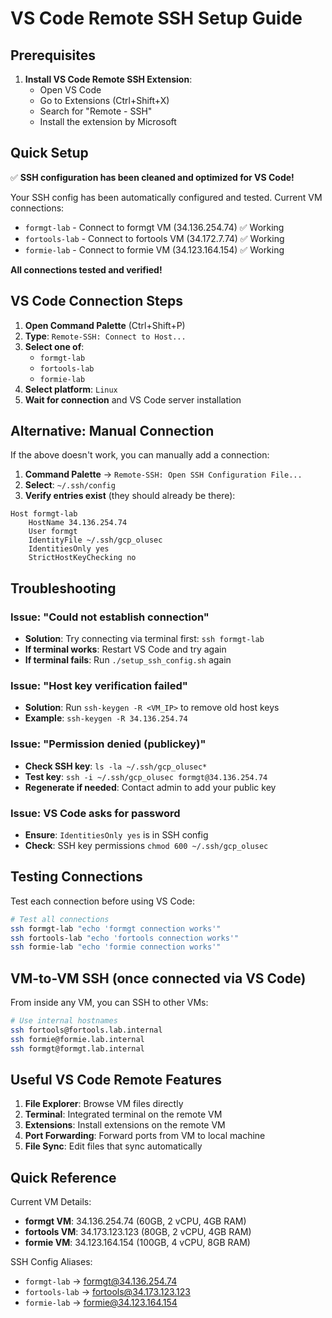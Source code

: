 # VS Code Remote SSH Setup Guide

## Prerequisites

1. **Install VS Code Remote SSH Extension**:
   - Open VS Code
   - Go to Extensions (Ctrl+Shift+X)
   - Search for "Remote - SSH"
   - Install the extension by Microsoft

## Quick Setup

✅ **SSH configuration has been cleaned and optimized for VS Code!**

Your SSH config has been automatically configured and tested. Current VM connections:

- `formgt-lab` - Connect to formgt VM (34.136.254.74) ✅ Working
- `fortools-lab` - Connect to fortools VM (34.172.7.74) ✅ Working  
- `formie-lab` - Connect to formie VM (34.123.164.154) ✅ Working

**All connections tested and verified!**

## VS Code Connection Steps

1. **Open Command Palette** (Ctrl+Shift+P)
2. **Type**: `Remote-SSH: Connect to Host...`
3. **Select one of**:
   - `formgt-lab`
   - `fortools-lab`
   - `formie-lab`
4. **Select platform**: `Linux`
5. **Wait for connection** and VS Code server installation

## Alternative: Manual Connection

If the above doesn't work, you can manually add a connection:

1. **Command Palette** → `Remote-SSH: Open SSH Configuration File...`
2. **Select**: `~/.ssh/config`
3. **Verify entries exist** (they should already be there):

```ssh-config
Host formgt-lab
    HostName 34.136.254.74
    User formgt
    IdentityFile ~/.ssh/gcp_olusec
    IdentitiesOnly yes
    StrictHostKeyChecking no
```

## Troubleshooting

### Issue: "Could not establish connection"
- **Solution**: Try connecting via terminal first: `ssh formgt-lab`
- **If terminal works**: Restart VS Code and try again
- **If terminal fails**: Run `./setup_ssh_config.sh` again

### Issue: "Host key verification failed"
- **Solution**: Run `ssh-keygen -R <VM_IP>` to remove old host keys
- **Example**: `ssh-keygen -R 34.136.254.74`

### Issue: "Permission denied (publickey)"
- **Check SSH key**: `ls -la ~/.ssh/gcp_olusec*`
- **Test key**: `ssh -i ~/.ssh/gcp_olusec formgt@34.136.254.74`
- **Regenerate if needed**: Contact admin to add your public key

### Issue: VS Code asks for password
- **Ensure**: `IdentitiesOnly yes` is in SSH config
- **Check**: SSH key permissions `chmod 600 ~/.ssh/gcp_olusec`

## Testing Connections

Test each connection before using VS Code:

```bash
# Test all connections
ssh formgt-lab "echo 'formgt connection works'"
ssh fortools-lab "echo 'fortools connection works'"  
ssh formie-lab "echo 'formie connection works'"
```

## VM-to-VM SSH (once connected via VS Code)

From inside any VM, you can SSH to other VMs:

```bash
# Use internal hostnames
ssh fortools@fortools.lab.internal
ssh formie@formie.lab.internal
ssh formgt@formgt.lab.internal
```

## Useful VS Code Remote Features

1. **File Explorer**: Browse VM files directly
2. **Terminal**: Integrated terminal on the remote VM
3. **Extensions**: Install extensions on the remote VM
4. **Port Forwarding**: Forward ports from VM to local machine
5. **File Sync**: Edit files that sync automatically

## Quick Reference

Current VM Details:
- **formgt VM**: 34.136.254.74 (60GB, 2 vCPU, 4GB RAM)
- **fortools VM**: 34.173.123.123 (80GB, 2 vCPU, 4GB RAM)  
- **formie VM**: 34.123.164.154 (100GB, 4 vCPU, 8GB RAM)

SSH Config Aliases:
- `formgt-lab` → formgt@34.136.254.74
- `fortools-lab` → fortools@34.173.123.123
- `formie-lab` → formie@34.123.164.154
